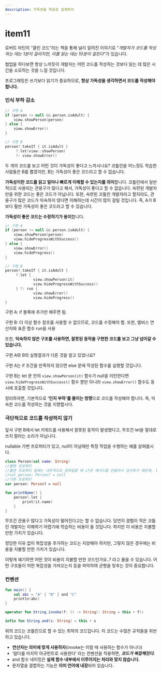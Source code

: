 ```yaml
---
description: 가독성을 목표로 설계하라
---
```


# item11



로버트 마틴의 “클린 코드”라는 책을 통해 널리 알려진 이야기로 “_개발자가 코드를 작성하는 데는 1분이 걸리지만, 이를 읽는 데는 10분이 걸린다_”가 있습니다.

협업을 하다보면 항상 느끼듯이 개발자는 어떤 코드를 작성하는 것보다 읽는 데 많은 시간을 소모하는 것을 느낄 것입니다.

프로그래밍은 쓰기보다 읽기가 중요하므로, **항상 가독성을 생각하면서 코드를 작성해야 합니다.**

### 인식 부하 감소

```kotlin
// 구현 A
if (person != null && person.isAdult) {
	view.showPerson(person)
} else {
	view.showError()
}

// 구현 B
person?.takeIf { it.isAdult }
     ?.let(view::showPerson)
     ?: view.showError()
```

두 개의 코드를 보고 어떤 것이 가독성이 좋다고 느끼시나요? 코틀린을 어느정도 학습한 사람들은 B를 뽑겠지만, B는 가독성이 좋은 코드라고 할 수 없습니다.

**가독성이란 코드를 읽고 얼마나 빠르게 이해할 수 있는지를 의미**합니다. 코틀린에서 일반적으로 사용되는 관용구가 많다고 해서, 가독성이 좋다고 할 수 없습니다. 숙련된 개발자만을 위한 코드는 좋은 코드가 아닙니다. 또한, 숙련된 코틀린 개발자라고 할지라도, 관용구가 많은 코드가 익숙하지 않다면 이해하는데 시간이 많이 걸릴 것입니다. 즉, A가 B 보다 훨씬 가독성이 좋은 코드라고 할 수 있습니다.

**가독성이 좋은 코드는 수정하기가 용이**합니다.

```kotlin
// 구현 A
if (person != null && person.isAdult) {
	view.showPerson(person)
	view.hideProgressWithSuccess()
} else {
	view.showError()
	view.hideProgress()
}

// 구현 B
person?.takeIf { it.isAdult }
     ?.let {
             view.showPerson(it)
             view.hideProgressWithSuccess()
     } ?: run {
             view.showError()
             view.hideProgress()   
}
```

구현 A: if 블록에 추가만 해주면 됨.

구현 B: 더 이상 함수 참조를 사용할 수 없으므로, 코드를 수정해야 함. 또한, 엘비스 연산자와 표준 함수 run을 사용

또한, **익숙하지 않은 구조를 사용하면, 잘못된 동작을 구현한 코드를 보고 그냥 넘어갈 수 있습니다.**

구현 A와 B의 실행결과가 다른 것을 알고 있었나요?

구현 A는 if 조건을 만족하지 않으면 else 문에 작성된 함수를 실행할 것입니다.

구현 B는 let 문 안의 `view.showPerson(it)` 함수가 null을 리턴한다면 `view.hideProgressWithSuccess()` 함수 뿐만 아니라 `view.showError()` 함수도 동시에 호출할 것입니다.

정리하자면, 기본적으로 **‘인지 부하'를 줄이는 방향**으로 코드를 작성해야 합니다. 즉, 익숙한 코드를 작성하는 것을 지향합시다.

### 극단적으로 코드를 작성하지 않기

앞서 구현 B에서 let 키워드를 사용해서 잘못된 동작이 발생했다고, 무조건 let을 절대로 쓰지 말라는 소리가 아닙니다.

nullable 가변 프로퍼티가 있고, null이 아닐때만 특정 작업을 수행하는 예를 살펴봅시다.

```kotlin
class Person(val name: String)
//불변 프로퍼티
//불변 프로퍼티 일때는 내부적으로 컴파일할 때 if문 메서드를 만들어서 검사하기 때문에, let을 사용하면 코드만 길어진다. 
//val person: Person? = null
//가변 프로퍼티
var person: Person? = null

fun printName() {
	person?.let {
		print(it.name)
	}
}
```

무조건 관용구 많다고 가독성이 떨어진다고는 할 수 없습니다. 당연히 경험이 적은 코틀린 개발자는 이해하기 어렵기에 학습하는 비용이 들 것입니다. 하지만 이 비용은 지불할 만한 가치가 있습니다.

정당한 이유 없이 복잡성을 추가하는 코드는 지양해야 하지만, 그렇지 않은 경우에는 비용을 지불할 만한 가치가 있습니다.

이렇게 얘기하면 어떤 것이 비용이 지불할 만한 코드인가요..? 라고 물을 수 있습니다. 어떤 구조들이 어떤 복잡성을 가져오는지 등을 파악하여 균형을 맞추는 것이 중요합니다.

### 컨벤션

```kotlin
fun main() {
    val abc = "A" { "B" } and "C"
    println(abc)
}

operator fun String.invoke(f: () -> String): String = this + f()

infix fun String.and(s: String) = this + s
```

위의 코드는 코틀린으로 할 수 있는 최악의 코드입니다. 이 코드는 수많은 규칙들을 위반하고 있습니다.

* **연산자는 의미에 맞게 사용하자**(invoke는 이럴 때 사용하는 함수가 아니다)
* ‘람다를 마지막 아규먼트로 사용한다’ 라는 컨벤션을 적용하면, _**코드가 복잡해진다.**_
* and 함수 네이밍은 **실제 함수 내부에서 이루어지는 처리와 맞지 않습니다.**
* 문자열을 결합하는 기능은 **이미 언어에 내장**되어 있습니다.
